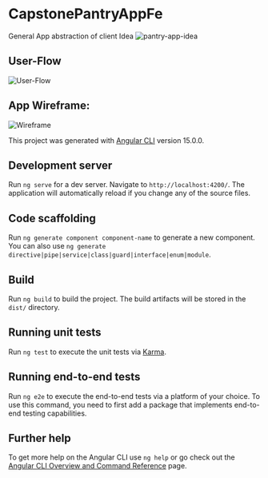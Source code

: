 # CapstonePantryAppFe
General App abstraction of client Idea
![pantry-app-idea](https://user-images.githubusercontent.com/90426008/213105515-c354607e-ea1a-4349-b86e-a7fa79e6a00b.svg)

## User-Flow
![User-Flow](https://user-images.githubusercontent.com/90426008/213105753-5734cae9-9038-4d89-b8f6-ebc2bcd8c768.svg)

## App Wireframe:
![Wireframe](https://user-images.githubusercontent.com/90426008/213105879-4c221cf9-9be8-4140-a969-4f030637c57d.svg)

This project was generated with [Angular CLI](https://github.com/angular/angular-cli) version 15.0.0.

## Development server

Run `ng serve` for a dev server. Navigate to `http://localhost:4200/`. The application will automatically reload if you change any of the source files.

## Code scaffolding

Run `ng generate component component-name` to generate a new component. You can also use `ng generate directive|pipe|service|class|guard|interface|enum|module`.

## Build

Run `ng build` to build the project. The build artifacts will be stored in the `dist/` directory.

## Running unit tests

Run `ng test` to execute the unit tests via [Karma](https://karma-runner.github.io).

## Running end-to-end tests

Run `ng e2e` to execute the end-to-end tests via a platform of your choice. To use this command, you need to first add a package that implements end-to-end testing capabilities.

## Further help

To get more help on the Angular CLI use `ng help` or go check out the [Angular CLI Overview and Command Reference](https://angular.io/cli) page.
